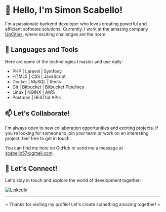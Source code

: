 # 👋 Hello, I'm Simon Scabello!

I'm a passionate backend developer who loves creating powerful and efficient software solutions. Currently, I work at the amazing company [UpCities](https://upcities.app/), where exciting challenges are the norm.

## 🚀 Languages and Tools
Here are some of the technologies I master and use daily:

- PHP | Laravel | Symfony
- HTML5 | CSS | JavaScript
- Docker | MySQL | Redis
- Git | Bitbucket | Bitbucket Pipelines
- Linux | NGINX | AWS
- Postman | RESTful APIs

## 📫 Let's Collaborate!
I'm always open to new collaboration opportunities and exciting projects. If you're looking for someone to join your team or work on an interesting project, feel free to get in touch.

You can find me here on GitHub or send me a message at [scabello57@gmail.com](mailto:scabello57@gmail.com).

## 🌟 Let's Connect!
Let's stay in touch and explore the world of development together:

[![LinkedIn](https://img.shields.io/badge/LinkedIn-Connect-blue)](https://www.linkedin.com/in/simon-scabello-b06b7716a/)

---

⭐️ Thanks for visiting my profile! Let's create something amazing together! ⭐️

